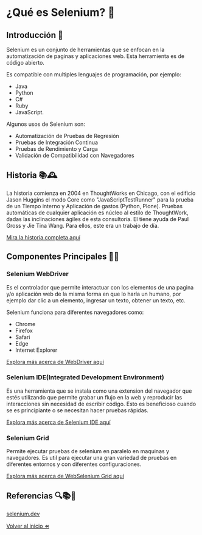 # ¿Qué es Selenium? 🤖

## Introducción 📜

Selenium es un conjunto de herramientas que se enfocan en la automatización de paginas y aplicaciones web. Esta herramienta es de código abierto.

Es compatible con multiples lenguajes de programación, por ejemplo:

- Java
- Python
- C#
- Ruby
- JavaScript.

Algunos usos de Selenium son:

- Automatización de Pruebas de Regresión
- Pruebas de Integración Continua
- Pruebas de Rendimiento y Carga
- Validación de Compatibilidad con Navegadores

## Historia 📚🕰️

La historia comienza en 2004 en ThoughtWorks en Chicago, con el edificio Jason Huggins el modo Core como "JavaScriptTestRunner" para la prueba de un Tiempo interno y Aplicación de gastos (Python, Plone). Pruebas automáticas de cualquier aplicación es núcleo al estilo de ThoughtWork, dadas las inclinaciones ágiles de esta consultoría. El tiene ayuda de Paul Gross y Jie Tina Wang. Para ellos, este era un trabajo de día.

[Mira la historia completa aquí](https://www.selenium.dev/history/)

## Componentes Principales 🧩🔧

### Selenium WebDriver

Es el controlador que permite interactuar con los elementos de una pagina y/o aplicación web de la misma forma en que lo haría un humano, por ejemplo dar clic a un elemento, ingresar un texto, obtener un texto, etc.

Selenium funciona para diferentes navegadores como:

- Chrome
- Firefox
- Safari
- Edge
- Internet Explorer

[Explora más acerca de WebDriver aquí](https://www.selenium.dev/documentation/webdriver/)

### Selenium IDE(Integrated Development Environment)

Es una herramienta que se instala como una extension del navegador que estés utilizando que permite grabar un flujo en la web y reproducir las interacciones sin necesidad de escribir código. Esto es beneficioso cuando se es principiante o se necesitan hacer pruebas rápidas.

[Explora más acerca de Selenium IDE aquí](https://www.selenium.dev/selenium-ide/)

### Selenium Grid

Permite ejecutar pruebas de selenium en paralelo en maquinas y navegadores. Es util para ejecutar una gran variedad de pruebas en diferentes entornos y con diferentes configuraciones.

[Explora más acerca de WebSelenium Grid aquí](https://www.selenium.dev/documentation/grid/)

## Referencias 🔍📚🔗

[selenium.dev](https://www.selenium.dev/)

[Volver al inicio ⏪](../../../readme.md)